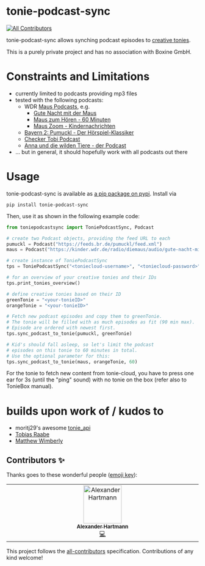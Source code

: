 # tonie-podcast-sync
<!-- ALL-CONTRIBUTORS-BADGE:START - Do not remove or modify this section -->
[![All Contributors](https://img.shields.io/badge/all_contributors-1-orange.svg?style=flat-square)](#contributors-)
<!-- ALL-CONTRIBUTORS-BADGE:END -->

tonie-podcast-sync allows synching podcast episodes to [creative tonies](https://tonies.com).

This is a purely private project and has no association with Boxine GmbH.

# Constraints and Limitations

- currently limited to podcasts providing mp3 files
- tested with the following podcasts:
    - WDR [Maus Podcasts](https://www.wdrmaus.de/hoeren/MausLive/Podcasts/podcasts.php5), e.g. 
        - [Gute Nacht mit der Maus](https://kinder.wdr.de/radio/diemaus/audio/gute-nacht-mit-der-maus/diemaus-gute-nacht-104.podcast)
        - [Maus zum Hören - 60 Minuten](https://kinder.wdr.de/radio/diemaus/audio/diemaus-60/diemaus-60-106.podcast)
        - [Maus Zoom - Kindernachrichten](https://kinder.wdr.de/radio/diemaus/audio/maus-zoom/maus-zoom-106.podcast)
    - [Bayern 2: Pumuckl - Der Hörspiel-Klassiker](https://www.br.de/mediathek/podcast/pumuckl/830)
    - [Checker Tobi Podcast](https://www.br.de/mediathek/podcast/checkpod-der-podcast-mit-checker-tobi/859)
    - [Anna und die wilden Tiere - der Podcast](https://www.br.de/mediathek/podcast/anna-und-die-wilden-tiere/858)
- ... but in general, it should hopefully work with all podcasts out there

# Usage

tonie-podcast-sync is available as [a pip package on pypi](https://pypi.org/project/tonie-podcast-sync). Install via

`pip install tonie-podcast-sync`

Then, use it as shown in the following example code:

```python
from toniepodcastsync import ToniePodcastSync, Podcast

# create two Podcast objects, providing the feed URL to each
pumuckl = Podcast("https://feeds.br.de/pumuckl/feed.xml")
maus = Podcast("https://kinder.wdr.de/radio/diemaus/audio/gute-nacht-mit-der-maus/diemaus-gute-nacht-104.podcast")

# create instance of ToniePodcastSync
tps = ToniePodcastSync("<toniecloud-username>", "<toniecloud-password>")

# for an overview of your creative tonies and their IDs
tps.print_tonies_overview()

# define creative tonies based on their ID
greenTonie = "<your-tonieID>"
orangeTonie = "<your-tonieID>"

# Fetch new podcast episodes and copy them to greenTonie.
# The tonie will be filled with as much episodes as fit (90 min max).
# Episode are ordered with newest first.
tps.sync_podcast_to_tonie(pumuckl, greenTonie)

# Kid's should fall asleep, so let's limit the podcast 
# episodes on this tonie to 60 minutes in total.
# Use the optional parameter for this:
tps.sync_podcast_to_tonie(maus, orangeTonie, 60)  
```

For the tonie to fetch new content from tonie-cloud, you have to press one ear for 3s (until the "ping" sound) with no tonie on the box (refer also to TonieBox manual).


# builds upon work of / kudos to
- moritj29's awesome [tonie_api](https://github.com/moritzj29/tonie_api)
- [Tobias Raabe](https://tobiasraabe.github.io/blog/how-to-download-files-with-python.html)
- [Matthew Wimberly](https://codeburst.io/building-an-rss-feed-scraper-with-python-73715ca06e1f)
## Contributors ✨

Thanks goes to these wonderful people ([emoji key](https://allcontributors.org/docs/en/emoji-key)):

<!-- ALL-CONTRIBUTORS-LIST:START - Do not remove or modify this section -->
<!-- prettier-ignore-start -->
<!-- markdownlint-disable -->
<table>
  <tbody>
    <tr>
      <td align="center" valign="top" width="14.28%"><a href="https://github.com/alexhartm"><img src="https://avatars.githubusercontent.com/u/16985220?v=4?s=100" width="100px;" alt="Alexander Hartmann"/><br /><sub><b>Alexander Hartmann</b></sub></a><br /><a href="https://github.com/alexhartm/tonie-podcast-sync/commits?author=alexhartm" title="Code">💻</a></td>
    </tr>
  </tbody>
</table>

<!-- markdownlint-restore -->
<!-- prettier-ignore-end -->

<!-- ALL-CONTRIBUTORS-LIST:END -->

This project follows the [all-contributors](https://github.com/all-contributors/all-contributors) specification. Contributions of any kind welcome!
